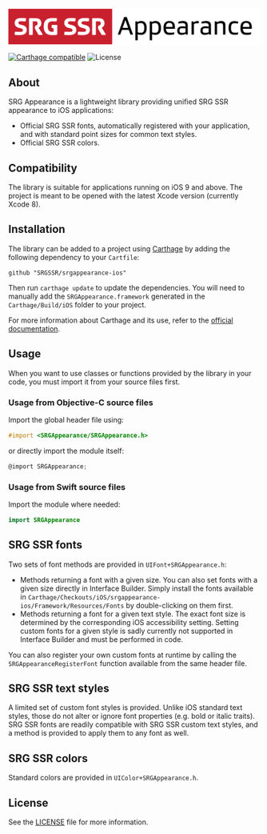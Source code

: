 ![SRG Logger logo](README-images/logo.png)

[![Carthage compatible](https://img.shields.io/badge/Carthage-compatible-4BC51D.svg?style=flat)](https://github.com/Carthage/Carthage) ![License](https://img.shields.io/badge/license-MIT-lightgrey.svg)

## About

SRG Appearance is a lightweight library providing unified SRG SSR appearance to iOS applications:

* Official SRG SSR fonts, automatically registered with your application, and with standard point sizes for common text styles.
* Official SRG SSR colors.

## Compatibility

The library is suitable for applications running on iOS 9 and above. The project is meant to be opened with the latest Xcode version (currently Xcode 8).

## Installation

The library can be added to a project using [Carthage](https://github.com/Carthage/Carthage)  by adding the following dependency to your `Cartfile`:
    
```
github "SRGSSR/srgappearance-ios"
```

Then run `carthage update` to update the dependencies. You will need to manually add the `SRGAppearance.framework` generated in the `Carthage/Build/iOS` folder to your project.

For more information about Carthage and its use, refer to the [official documentation](https://github.com/Carthage/Carthage).

## Usage

When you want to use classes or functions provided by the library in your code, you must import it from your source files first.

### Usage from Objective-C source files

Import the global header file using:

```objective-c
#import <SRGAppearance/SRGAppearance.h>
```

or directly import the module itself:

```objective-c
@import SRGAppearance;
```

### Usage from Swift source files

Import the module where needed:

```swift
import SRGAppearance
```

## SRG SSR fonts

Two sets of font methods are provided in `UIFont+SRGAppearance.h`:

* Methods returning a font with a given size. You can also set fonts with a given size directly in Interface Builder. Simply install the fonts available in `Carthage/Checkouts/iOS/srgappearance-ios/Framework/Resources/Fonts` by double-clicking on them first.
* Methods returning a font for a given text style. The exact font size is determined by the corresponding iOS accessibility setting. Setting custom fonts for a given style is sadly currently not supported in Interface Builder and must be performed in code.

You can also register your own custom fonts at runtime by calling the `SRGAppearanceRegisterFont` function available from the same header file.

## SRG SSR text styles

A limited set of custom font styles is provided. Unlike iOS standard text styles, those do not alter or ignore font properties (e.g. bold or italic traits). SRG SSR fonts are readily compatible with SRG SSR custom text styles, and a method is provided to apply them to any font as well.

## SRG SSR colors

Standard colors are provided in `UIColor+SRGAppearance.h`.

## License

See the [LICENSE](LICENSE) file for more information.



